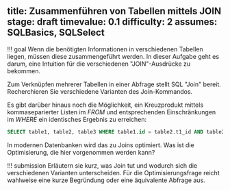 title: Zusammenführen von Tabellen mittels JOIN
stage: draft
timevalue: 0.1
difficulty: 2
assumes: SQLBasics, SQLSelect
---
!!! goal
    Wenn die benötigten Informationen in verschiedenen Tabellen liegen, müssen diese 
    zusammengeführt werden. In dieser Aufgabe geht es darum, eine Intuition für die verschiedenen 
    "JOIN"-Ausdrücke zu bekommen.

Zum Verknüpfen mehrerer Tabellen in einer Abfrage stellt SQL "Join" bereit.
Recherchieren Sie verschiedene Varianten des Join-Kommandos.

Es gibt darüber hinaus noch die Möglichkeit, ein Kreuzprodukt mittels kommaseparierter Listen
im *FROM* und entsprechenden Einschränkungen im *WHERE* ein identisches Ergebnis zu erreichen:

```sql
SELECT table1, table2, table3 WHERE table1.id = table2.t1_id AND table2.id = table3.t2_id;
```

In modernen Datenbanken wird das zu Joins optimiert. Was ist die Optimisierung, die hier
vorgenommen werden kann?

!!! submission
    Erläutern sie kurz, was Join tut und wodurch sich die verschiedenen Varianten unterscheiden.
    Für die Optimisierungsfrage reicht wahlweise eine kurze Begründung oder eine äquivalente
    Abfrage aus.
